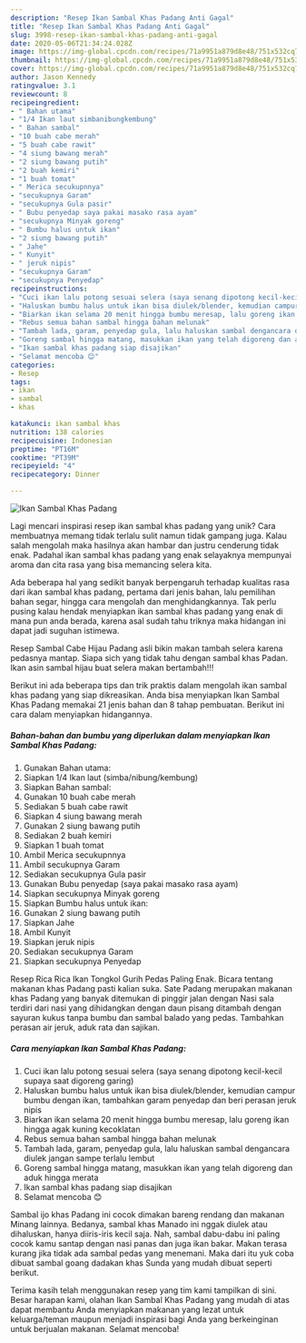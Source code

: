 ```yaml
---
description: "Resep Ikan Sambal Khas Padang Anti Gagal"
title: "Resep Ikan Sambal Khas Padang Anti Gagal"
slug: 3998-resep-ikan-sambal-khas-padang-anti-gagal
date: 2020-05-06T21:34:24.028Z
image: https://img-global.cpcdn.com/recipes/71a9951a879d8e48/751x532cq70/ikan-sambal-khas-padang-foto-resep-utama.jpg
thumbnail: https://img-global.cpcdn.com/recipes/71a9951a879d8e48/751x532cq70/ikan-sambal-khas-padang-foto-resep-utama.jpg
cover: https://img-global.cpcdn.com/recipes/71a9951a879d8e48/751x532cq70/ikan-sambal-khas-padang-foto-resep-utama.jpg
author: Jason Kennedy
ratingvalue: 3.1
reviewcount: 8
recipeingredient:
- " Bahan utama"
- "1/4 Ikan laut simbanibungkembung"
- " Bahan sambal"
- "10 buah cabe merah"
- "5 buah cabe rawit"
- "4 siung bawang merah"
- "2 siung bawang putih"
- "2 buah kemiri"
- "1 buah tomat"
- " Merica secukupnnya"
- "secukupnya Garam"
- "secukupnya Gula pasir"
- " Bubu penyedap saya pakai masako rasa ayam"
- "secukupnya Minyak goreng"
- " Bumbu halus untuk ikan"
- "2 siung bawang putih"
- " Jahe"
- " Kunyit"
- " jeruk nipis"
- "secukupnya Garam"
- "secukupnya Penyedap"
recipeinstructions:
- "Cuci ikan lalu potong sesuai selera (saya senang dipotong kecil-kecil supaya saat digoreng garing)"
- "Haluskan bumbu halus untuk ikan bisa diulek/blender, kemudian campur bumbu dengan ikan, tambahkan garam penyedap dan beri perasan jeruk nipis"
- "Biarkan ikan selama 20 menit hingga bumbu meresap, lalu goreng ikan hingga agak kuning kecoklatan"
- "Rebus semua bahan sambal hingga bahan melunak"
- "Tambah lada, garam, penyedap gula, lalu haluskan sambal dengancara diulek jangan sampe terlalu lembut"
- "Goreng sambal hingga matang, masukkan ikan yang telah digoreng dan aduk hingga merata"
- "Ikan sambal khas padang siap disajikan"
- "Selamat mencoba 😊"
categories:
- Resep
tags:
- ikan
- sambal
- khas

katakunci: ikan sambal khas 
nutrition: 138 calories
recipecuisine: Indonesian
preptime: "PT16M"
cooktime: "PT39M"
recipeyield: "4"
recipecategory: Dinner

---
```



![Ikan Sambal Khas Padang](https://img-global.cpcdn.com/recipes/71a9951a879d8e48/751x532cq70/ikan-sambal-khas-padang-foto-resep-utama.jpg)

Lagi mencari inspirasi resep ikan sambal khas padang yang unik? Cara membuatnya memang tidak terlalu sulit namun tidak gampang juga. Kalau salah mengolah maka hasilnya akan hambar dan justru cenderung tidak enak. Padahal ikan sambal khas padang yang enak selayaknya mempunyai aroma dan cita rasa yang bisa memancing selera kita.

Ada beberapa hal yang sedikit banyak berpengaruh terhadap kualitas rasa dari ikan sambal khas padang, pertama dari jenis bahan, lalu pemilihan bahan segar, hingga cara mengolah dan menghidangkannya. Tak perlu pusing kalau hendak menyiapkan ikan sambal khas padang yang enak di mana pun anda berada, karena asal sudah tahu triknya maka hidangan ini dapat jadi suguhan istimewa.

Resep Sambal Cabe Hijau Padang asli bikin makan tambah selera karena pedasnya mantap. Siapa sich yang tidak tahu dengan sambal khas Padan. Ikan asin sambal hijau buat selera makan bertambah!!!


Berikut ini ada beberapa tips dan trik praktis dalam mengolah ikan sambal khas padang yang siap dikreasikan. Anda bisa menyiapkan Ikan Sambal Khas Padang memakai 21 jenis bahan dan 8 tahap pembuatan. Berikut ini cara dalam menyiapkan hidangannya.

<!--inarticleads1-->

##### Bahan-bahan dan bumbu yang diperlukan dalam menyiapkan Ikan Sambal Khas Padang:

1. Gunakan  Bahan utama:
1. Siapkan 1/4 Ikan laut (simba/nibung/kembung)
1. Siapkan  Bahan sambal:
1. Gunakan 10 buah cabe merah
1. Sediakan 5 buah cabe rawit
1. Siapkan 4 siung bawang merah
1. Gunakan 2 siung bawang putih
1. Sediakan 2 buah kemiri
1. Siapkan 1 buah tomat
1. Ambil  Merica secukupnnya
1. Ambil secukupnya Garam
1. Sediakan secukupnya Gula pasir
1. Gunakan  Bubu penyedap (saya pakai masako rasa ayam)
1. Siapkan secukupnya Minyak goreng
1. Siapkan  Bumbu halus untuk ikan:
1. Gunakan 2 siung bawang putih
1. Siapkan  Jahe
1. Ambil  Kunyit
1. Siapkan  jeruk nipis
1. Sediakan secukupnya Garam
1. Siapkan secukupnya Penyedap


Resep Rica Rica Ikan Tongkol Gurih Pedas Paling Enak. Bicara tentang makanan khas Padang pasti kalian suka. Sate Padang merupakan makanan khas Padang yang banyak ditemukan di pinggir jalan dengan Nasi sala terdiri dari nasi yang dihidangkan dengan daun pisang ditambah dengan sayuran kukus tanpa bumbu dan sambal balado yang pedas. Tambahkan perasan air jeruk, aduk rata dan sajikan. 

<!--inarticleads2-->

##### Cara menyiapkan Ikan Sambal Khas Padang:

1. Cuci ikan lalu potong sesuai selera (saya senang dipotong kecil-kecil supaya saat digoreng garing)
1. Haluskan bumbu halus untuk ikan bisa diulek/blender, kemudian campur bumbu dengan ikan, tambahkan garam penyedap dan beri perasan jeruk nipis
1. Biarkan ikan selama 20 menit hingga bumbu meresap, lalu goreng ikan hingga agak kuning kecoklatan
1. Rebus semua bahan sambal hingga bahan melunak
1. Tambah lada, garam, penyedap gula, lalu haluskan sambal dengancara diulek jangan sampe terlalu lembut
1. Goreng sambal hingga matang, masukkan ikan yang telah digoreng dan aduk hingga merata
1. Ikan sambal khas padang siap disajikan
1. Selamat mencoba 😊


Sambal ijo khas Padang ini cocok dimakan bareng rendang dan makanan Minang lainnya. Bedanya, sambal khas Manado ini nggak diulek atau dihaluskan, hanya diiris-iris kecil saja. Nah, sambal dabu-dabu ini paling cocok kamu santap dengan nasi panas dan juga ikan bakar. Makan terasa kurang jika tidak ada sambal pedas yang menemani. Maka dari itu yuk coba dibuat sambal goang dadakan khas Sunda yang mudah dibuat seperti berikut. 

Terima kasih telah menggunakan resep yang tim kami tampilkan di sini. Besar harapan kami, olahan Ikan Sambal Khas Padang yang mudah di atas dapat membantu Anda menyiapkan makanan yang lezat untuk keluarga/teman maupun menjadi inspirasi bagi Anda yang berkeinginan untuk berjualan makanan. Selamat mencoba!
